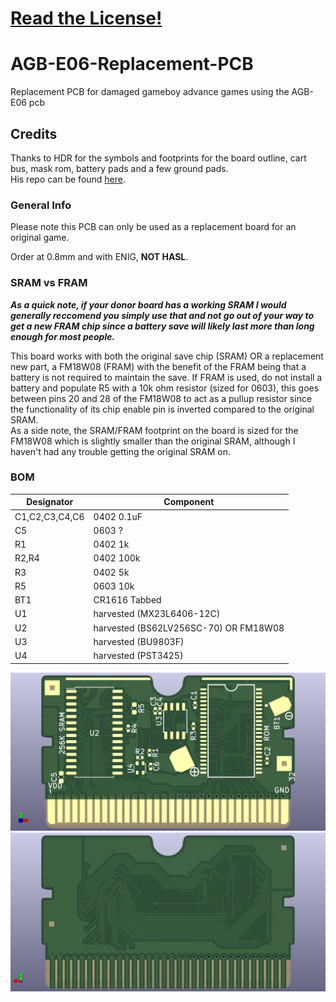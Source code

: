 # [Read the License!](LICENSE.txt)
# AGB-E06-Replacement-PCB
Replacement PCB for damaged gameboy advance games using the AGB-E06 pcb
## Credits
Thanks to HDR for the symbols and footprints for the board outline, cart bus, mask rom, battery pads and a few ground pads.  
His repo can be found [here](https://github.com/HDR/NintendoPCBs).
### General Info
Please note this PCB can only be used as a replacement board for an original game.  
  
Order at 0.8mm and with ENIG, **NOT HASL**.  
### SRAM vs FRAM
***As a quick note, if your donor board has a working SRAM I would generally reccomend you simply use that and not go out of your way to get a new FRAM chip since a battery save will likely last more than long enough for most people.***  
  
  This board works with both the original save chip (SRAM) OR a replacement new part, a FM18W08 (FRAM) with the benefit of the FRAM being that a battery is not required to maintain the save. If FRAM is used, do not install a battery and populate R5 with a 10k ohm resistor (sized for 0603), this goes between pins 20 and 28 of the FM18W08 to act as a pullup resistor since the functionality of its chip enable pin is inverted compared to the original SRAM.  
  As a side note, the SRAM/FRAM footprint on the board is sized for the FM18W08 which is slightly smaller than the original SRAM, although I haven't had any trouble getting the original SRAM on. 
### BOM 
|Designator|Component|
|----------|---------|
|C1,C2,C3,C4,C6|0402 0.1uF|
|C5|0603 ?|
|R1|0402 1k|
|R2,R4|0402 100k|
|R3|0402 5k|
|R5|0603 10k|
|BT1|CR1616 Tabbed|
|U1|harvested (MX23L6406-12C)|
|U2|harvested (BS62LV256SC-70) OR FM18W08|
|U3|harvested (BU9803F)|
|U4|harvested (PST3425)|
  
![FRONT](assets/AGB-E06-Front.jpg)
![BACK](assets/AGB-E06-Back.jpg)
